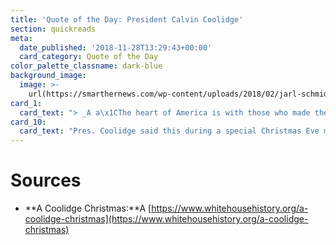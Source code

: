 ```yaml
---
title: 'Quote of the Day: President Calvin Coolidge'
section: quickreads
meta:
  date_published: '2018-11-28T13:29:43+00:00'
  card_category: Quote of the Day
color_palette_classname: dark-blue
background_image:
  image: >-
    url(https://smarthernews.com/wp-content/uploads/2018/02/jarl-schmidt-557318-360x360.jpg)
card_1:
  card_text: "> _A a\x1CThe heart of America is with those who made the great sacrifice in defense of our ideals.a\x1D_"
card_10:
  card_text: "Pres. Coolidge said this during a special Christmas Eve message to the nationa\x19s veterans in 1923, before walking out to light the first National Christmas Tree. On Christmas Day, Pres. Coolidge & his family spent 3 hrs with veterans of WWI at Walter Reed Hospital.\n\n[view sources](https://smarthernews.com/18-11-28-qtd/)"
---
```

Sources
=======

*   **A Coolidge Christmas:**A [https://www.whitehousehistory.org/a-coolidge-christmas](https://www.whitehousehistory.org/a-coolidge-christmas)